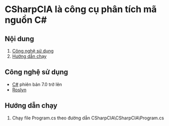 # CSharpCIA là công cụ phân tích mã nguồn C#

## Nội dung
1. [Công nghệ sử dụng](#tech)
2. [Hướng dẫn chạy](#run)

<a name="tech"></a>
## Công nghệ sử dụng
* [C#](https://learn.microsoft.com/vi-vn/dotnet/csharp) phiên bản 7.0 trở lên
* [Roslyn](https://github.com/dotnet/roslyn)

<a name="run"></a>
## Hướng dẫn chạy
1. Chạy file Program.cs theo đường dẫn CSharpCIA\CSharpCIA\Program.cs
